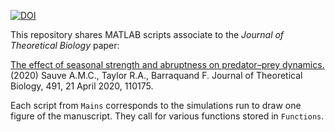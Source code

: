 [![DOI](https://zenodo.org/badge/242105530.svg)](https://zenodo.org/badge/latestdoi/242105530)

This repository shares MATLAB scripts associate to the *Journal of Theoretical Biology* paper:

[The effect of seasonal strength and abruptness on predator–prey dynamics.](https://doi.org/10.1016/j.jtbi.2020.110175) (2020) Sauve A.M.C., Taylor R.A., Barraquand F. Journal of Theoretical Biology, 491, 21 April 2020, 110175.

Each script from `Mains` corresponds to the simulations run to draw one figure of the manuscript. They call for various functions stored in `Functions`.

